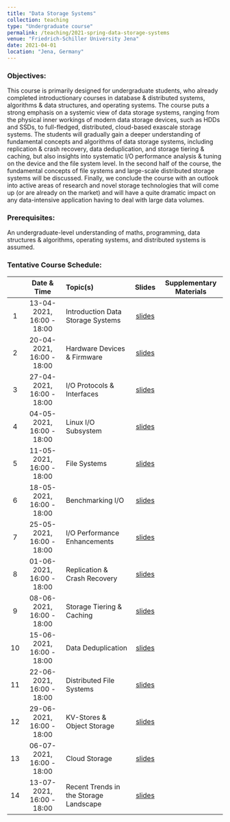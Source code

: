 ```yaml
---
title: "Data Storage Systems"
collection: teaching
type: "Undergraduate course"
permalink: /teaching/2021-spring-data-storage-systems
venue: "Friedrich-Schiller University Jena"
date: 2021-04-01
location: "Jena, Germany"
---
```



### Objectives:
This course is primarily designed for undergraduate students, who already completed introductionary courses in database & distributed systems, algorithms & data structures, and operating systems. The course puts a strong emphasis on a systemic view of data storage systems, ranging from the physical inner workings of modern data storage devices, such as HDDs and SSDs, to full-fledged, distributed, cloud-based exascale storage systems. The students will gradually gain a deeper understanding of fundamental concepts and algorithms of data storage systems, including replication & crash recovery, data deduplication, and storage tiering & caching, but also insights into systematic I/O performance analysis & tuning on the device and the file system level. In the second half of the course, the fundamental concepts of file systems and large-scale distributed storage systems will be discussed. Finally, we conclude the course with an outlook into active areas of research and novel storage technologies that will come up (or are already on the market) and will have a quite dramatic impact on any data-intensive application having to deal with large data volumes.

### Prerequisites:
An undergraduate-level understanding of maths, programming, data structures & algorithms, operating systems, and distributed systems is assumed. 

### Tentative Course Schedule:

| | Date & Time | Topic(s)  | Slides | Supplementary Materials |
|:---: | :---: | :---|:---:|:---:|
|1| 13-04-2021, 16:00 - 18:00 |Introduction Data Storage Systems|[slides](https://marcusparadies.github.io/teaching/2021-spring-data-storage-systems)||
|2| 20-04-2021, 16:00 - 18:00 |Hardware Devices & Firmware|[slides](https://marcusparadies.github.io/teaching/2021-spring-data-storage-systems)||
|3| 27-04-2021, 16:00 - 18:00 |I/O Protocols & Interfaces|[slides](https://marcusparadies.github.io/teaching/2021-spring-data-storage-systems)||
|4| 04-05-2021, 16:00 - 18:00 |Linux I/O Subsystem|[slides](https://marcusparadies.github.io/teaching/2021-spring-data-storage-systems)||
|5| 11-05-2021, 16:00 - 18:00 |File Systems|[slides](https://marcusparadies.github.io/teaching/2021-spring-data-storage-systems)||
|6| 18-05-2021, 16:00 - 18:00 |Benchmarking I/O|[slides](https://marcusparadies.github.io/teaching/2021-spring-data-storage-systems)||
|7| 25-05-2021, 16:00 - 18:00 |I/O Performance Enhancements|[slides](https://marcusparadies.github.io/teaching/2021-spring-data-storage-systems)||
|8| 01-06-2021, 16:00 - 18:00 |Replication & Crash Recovery|[slides](https://marcusparadies.github.io/teaching/2021-spring-data-storage-systems)||
|9| 08-06-2021, 16:00 - 18:00 |Storage Tiering & Caching|[slides](https://marcusparadies.github.io/teaching/2021-spring-data-storage-systems)||
|10| 15-06-2021, 16:00 - 18:00 |Data Deduplication|[slides](https://marcusparadies.github.io/teaching/2021-spring-data-storage-systems)||
|11| 22-06-2021, 16:00 - 18:00 |Distributed File Systems|[slides](https://marcusparadies.github.io/teaching/2021-spring-data-storage-systems)||
|12| 29-06-2021, 16:00 - 18:00 |KV-Stores & Object Storage|[slides](https://marcusparadies.github.io/teaching/2021-spring-data-storage-systems)||
|13| 06-07-2021, 16:00 - 18:00 |Cloud Storage|[slides](https://marcusparadies.github.io/teaching/2021-spring-data-storage-systems)||
|14| 13-07-2021, 16:00 - 18:00 |Recent Trends in the Storage Landscape|[slides](https://marcusparadies.github.io/teaching/2021-spring-data-storage-systems)||
